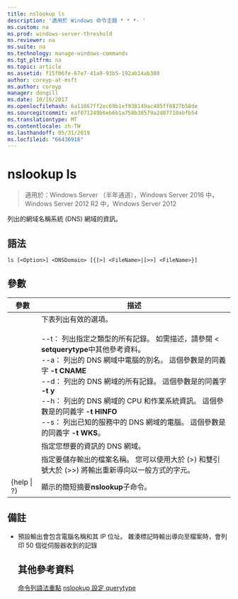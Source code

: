 ```yaml
---
title: nslookup ls
description: '適用於 Windows 命令主題 * * *- '
ms.custom: na
ms.prod: windows-server-threshold
ms.reviewer: na
ms.suite: na
ms.technology: manage-windows-commands
ms.tgt_pltfrm: na
ms.topic: article
ms.assetid: f15f06fe-67e7-41a9-93b5-192ab14ab380
author: coreyp-at-msft
ms.author: coreyp
manager: dongill
ms.date: 10/16/2017
ms.openlocfilehash: 6a11867ff2ec69b1ef938149ac485ff8827b58de
ms.sourcegitcommit: eaf071249b6eb6b1a758b38579a2d87710abfb54
ms.translationtype: MT
ms.contentlocale: zh-TW
ms.lasthandoff: 05/31/2019
ms.locfileid: "66436918"
---
```

# <a name="nslookup-ls"></a>nslookup ls

>適用於：Windows Server （半年通道），Windows Server 2016 中，Windows Server 2012 R2 中，Windows Server 2012

列出的網域名稱系統 (DNS) 網域的資訊。
## <a name="syntax"></a>語法
```
ls [<Option>] <DNSDomain> [{[>] <FileName>|[>>] <FileName>}]
```
## <a name="parameters"></a>參數

|    參數    |                                                                                                                                                                                                                                                                                                               描述                                                                                                                                                                                                                                                                                                                |
|-----------------|------------------------------------------------------------------------------------------------------------------------------------------------------------------------------------------------------------------------------------------------------------------------------------------------------------------------------------------------------------------------------------------------------------------------------------------------------------------------------------------------------------------------------------------------------------------------------------------------------------------------------------------|
|    <Option>     | 下表列出有效的選項。<br /><br />--t： 列出指定之類型的所有記錄。 如需描述<querytype>，請參閱 < **setquerytype**中其他參考資料。<br />--a： 列出的 DNS 網域中電腦的別名。 這個參數是的同義字 **-t CNAME**<br />--d： 列出的 DNS 網域的所有記錄。 這個參數是的同義字 **-t y**<br />--h： 列出的 DNS 網域的 CPU 和作業系統資訊。 這個參數是的同義字 **-t HINFO**<br />--s： 列出已知的服務中的 DNS 網域的電腦。 這個參數是的同義字 **-t WKS**。 |
|   <DNSDomain>   |                                                                                                                                                                                                                                                                                         指定您想要的資訊的 DNS 網域。                                                                                                                                                                                                                                                                                         |
|   <FileName>    |                                                                                                                                                                                                                                 指定要儲存輸出的檔案名稱。 您可以使用大於 (>) 和雙引號大於 (>>) 將輸出重新導向以一般方式的字元。                                                                                                                                                                                                                                  |
| {help &#124; ?} |                                                                                                                                                                                                                                                                                          顯示的簡短摘要**nslookup**子命令。                                                                                                                                                                                                                                                                                           |

## <a name="remarks"></a>備註
- 預設輸出會包含電腦名稱和其 IP 位址。 雜湊標記時輸出導向至檔案時，會列印 50 個從伺服器收到的記錄
  ## <a name="additional-references"></a>其他參考資料
  [命令列語法重點](command-line-syntax-key.md)
  [nslookup 設定 querytype](nslookup-set-querytype.md)

